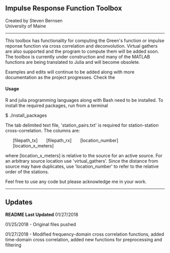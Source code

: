 ## Impulse Response Function Toolbox

Created by Steven Bernsen  
University of Maine  

---
This toolbox has functionality for computing the Green's function or impulse
reponse function via cross correlation and deconvolution. Virtual gathers are
also supported and the program to compute them will be added soon. The toolbox
is currently under construction and many of the MATLAB functions are being
translated to Julia and will become obsolete.

Examples and edits will continue to be added along with more documentation as the project progresses. Check the

#### Usage ####

R and julia programming languages along with Bash need to be installed. To install the required packages, run from a terminal 

$ ./install_packages

The tab delimited text file, 'station_pairs.txt' is required for station-station cross-correlation. The columns are:

&nbsp;&nbsp;&nbsp;&nbsp;&nbsp;&nbsp;[filepath_tx]
&nbsp;&nbsp;&nbsp;&nbsp;&nbsp;&nbsp;[filepath_rx]
&nbsp;&nbsp;&nbsp;&nbsp;&nbsp;&nbsp;[location_number]
&nbsp;&nbsp;&nbsp;&nbsp;&nbsp;&nbsp;[location_x_meters]  

where [location_x_meters] is relative to the source for an active source. For an
arbitrary source location use 'virtual_gathers'. Since the distance from source
may have duplicates, use 'location_number' to refer to the
relative order of the stations.



Feel free to use any code but please acknowledge me in your work.


---  
## Updates
__README Last Updated__ 01/27/2018  

01/25/2018 - Original files pushed  

01/27/2018 -  Modified frequency-domain cross correlation functions, added time-domain cross correlation, added new functions for preprocessing and 
filtering
